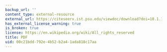 ```yaml
---
backup_url: ''
content_type: external-resource
external_url: https://citeseerx.ist.psu.edu/viewdoc/download?doi=10.1.1.200.9936&rep=rep1&type=pdf
has_external_license_warning: true
is_broken: true
license: https://en.wikipedia.org/wiki/All_rights_reserved
title: PDF
uid: 00c21bdd-792e-4b52-b2a4-1ada818c17aa
---
```

